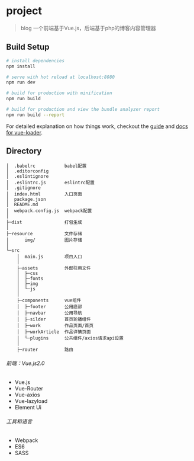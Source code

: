 # project

> blog  一个前端基于Vue.js，后端基于php的博客内容管理器

## Build Setup

``` bash
# install dependencies
npm install

# serve with hot reload at localhost:8080
npm run dev

# build for production with minification
npm run build

# build for production and view the bundle analyzer report
npm run build --report
```

For detailed explanation on how things work, checkout the [guide](http://vuejs-templates.github.io/webpack/) and [docs for vue-loader](http://vuejs.github.io/vue-loader).


## Directory

```
│  .babelrc           babel配置
│  .editorconfig
│  .eslintignore  
│  .eslintrc.js       eslintrc配置
│  .gitignore
│  index.html         入口页面
│  package.json
│  README.md
│  webpack.config.js  webpack配置
│
├─dist                打包生成
│     
├─resource            文件存储
│      img/           图片存储
│
└─src
    │  main.js        项目入口
    │
    ├─assets          外部引用文件
    │  ├─css
    │  ├─fonts
    │  ├─img
    │  └─js         
    │
    ├─components      vue组件
    │  ├─footer       公用底部
    │  ├─navbar       公用导航
    │  ├─silder       首页轮播组件
    │  ├─work         作品页面/首页
    │  ├─workArticle  作品详情页面
    │  └─plugins      公共组件/axios请求api设置
    │
    ├─router          路由
```

###### 前端：Vue.js2.0
* Vue.js
* Vue-Router
* Vue-axios
* Vue-lazyload
* Element Ui

###### 工具和语言
* Webpack
* ES6
* SASS